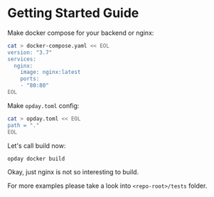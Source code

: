 # Getting Started Guide

Make docker compose for your backend or nginx:

```bash
cat > docker-compose.yaml << EOL
version: "3.7"
services:
  nginx:
    image: nginx:latest
    ports:
    - "80:80"
EOL
```

Make `opday.toml` config:

```bash
cat > opday.toml << EOL
path = "."
EOL
```

Let's call build now:

```bash
opday docker build
```

Okay, just nginx is not so interesting to build.

For more examples please take a look into `<repo-root>/tests` folder.
